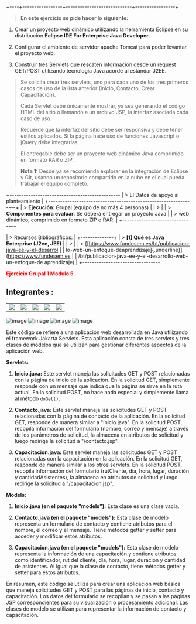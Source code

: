 


+----+-----------------+----------------------------+-----------------+

> **En este ejercicio se pide hacer lo siguiente:**

1.  Crear un proyecto web dinámico utilizando la herramienta Eclipse en
    su distribución **Eclipse IDE For Enterprise Java Developer**.

2.  Configurar el ambiente de servidor apache Tomcat para poder levantar
    el proyecto web.

3.  Construir tres Servlets que rescaten información desde un request
    GET/POST utilizando tecnología Java acorde al estándar J2EE.

> Se solicita crear tres servlets, uno para cada uno de los tres
> primeros casos de uso de la lista anterior (Inicio, Contacto, Crear
> Capacitación).
>
> Cada Servlet debe únicamente mostrar, ya sea generando el código HTML
> del sitio o llamando a un archivo JSP, la interfaz asociada cada caso
> de uso.
>
> Recuerde que la interfaz del sitio debe ser responsiva y debe tener
> estilos aplicados. Si la página hace uso de funciones Javascript o
> jQuery debe integrarlas.
>
> El entregable debe ser un proyecto web dinámico Java comprimido en
> formato RAR o ZIP.
>
> **Nota 1:** Desde ya se recomienda explorar en la integración de
> Eclipse y Git, usando un repositorio compartido en la nube en el cual
> pueda trabajar el equipo completo.



+-----------------------------------------------
| > El Datos de apoyo al planteamiento                                  |
+----------------------------------------------------------------+
| > **Ejecución**: Grupal (equipo de no más 4 personas)                 |
| >                                                                     |
| > **Componentes para evaluar**: Se deberá entregar un proyecto Java   |
| > web dinámico, comprimido en formato ZIP o RAR.                      |
+-------------------------------+

| > Recursos Bibliográficos:                                            |
+--------------+
| > **\[1\] Qué es Java Enterprise (J2ee, JEE)**                        |
| >                                                                     |
| > [[https://www.fundesem.es/bt/publicacion-java-ee-y-el-desarrol      |
| lo-web-un-enfoque-deaprendizaje]{.underline}](https://www.fundesem.es |
| /bt/publicacion-java-ee-y-el-desarrollo-web-un-enfoque-de aprendizaje) |
+---------------------------------

<span style="color:red">**Ejercicio Grupal 1 Modulo 5**</span>


## **Integrantes :**
<table>
  <tr>
    <td><img src="https://img.shields.io/badge/Angelica%20-%20Romero%20-%20violet?cacheSeconds=3200"></td>
    <td><img src="https://img.shields.io/badge/Bastian%20-%20Mariangel%20-%20red?cacheSeconds=3200"></td>
    <td><img src="https://img.shields.io/badge/Ivan%20-%20Mieres%20-%20green?cacheSeconds=3200"></td>
    <td><img src="https://img.shields.io/badge/Patricio%20-%20Bonnin%20-%20brown?cacheSeconds=3200"></td>
    <td><img src="https://img.shields.io/badge/Roberto%20-%20Rivas%20-%20blue?cacheSeconds=3200"</td>

  </tr>
</table>

![image](https://github.com/RobertoRivasL/Ejercicio_Grupal_1_Modulo_5/assets/131497718/f2e3ccf5-ed7e-402c-9d2d-9bb247b0cc34)
![image](https://github.com/RobertoRivasL/Ejercicio_Grupal_1_Modulo_5/assets/131497718/863694f5-40ec-408b-b68b-5c3f14a579ab)
![image](https://github.com/RobertoRivasL/Ejercicio_Grupal_1_Modulo_5/assets/131497718/9f570e72-d6ce-49fa-a9a3-1347a84af0d1)
![image](https://github.com/RobertoRivasL/Ejercicio_Grupal_1_Modulo_5/assets/131497718/e66849ea-ac46-43ac-ad08-30959f615190)


Este código se refiere a una aplicación web desarrollada en Java utilizando el framework Jakarta Servlets. Esta aplicación consta de tres servlets y tres clases de modelos que se utilizan para gestionar diferentes aspectos de la aplicación web.

**Servlets:**

1. **Inicio.java:** Este servlet maneja las solicitudes GET y POST relacionadas con la página de inicio de la aplicación. En la solicitud GET, simplemente responde con un mensaje que indica que la página se sirve en la ruta actual. En la solicitud POST, no hace nada especial y simplemente llama al método `doGet()`.

2. **Contacto.java:** Este servlet maneja las solicitudes GET y POST relacionadas con la página de contacto de la aplicación. En la solicitud GET, responde de manera similar a "Inicio.java". En la solicitud POST, recopila información del formulario (nombre, correo y mensaje) a través de los parámetros de solicitud, la almacena en atributos de solicitud y luego redirige la solicitud a "/contacto.jsp".

3. **Capacitacion.java:** Este servlet maneja las solicitudes GET y POST relacionadas con la capacitación en la aplicación. En la solicitud GET, responde de manera similar a los otros servlets. En la solicitud POST, recopila información del formulario (rutCliente, día, hora, lugar, duración y cantidadAsistentes), la almacena en atributos de solicitud y luego redirige la solicitud a "/capacitacion.jsp".

**Models:**

1. **Inicio.java (en el paquete "models"):** Esta clase es una clase vacía.

2. **Contacto.java (en el paquete "models"):** Esta clase de modelo representa un formulario de contacto y contiene atributos para el nombre, el correo y el mensaje. Tiene métodos getter y setter para acceder y modificar estos atributos.

3. **Capacitacion.java (en el paquete "models"):** Esta clase de modelo representa la información de una capacitación y contiene atributos como identificador, rut del cliente, día, hora, lugar, duración y cantidad de asistentes. Al igual que la clase de contacto, tiene métodos getter y setter para estos atributos.

En resumen, este código se utiliza para crear una aplicación web básica que maneja solicitudes GET y POST para las páginas de inicio, contacto y capacitación. Los datos del formulario se recopilan y se pasan a las páginas JSP correspondientes para su visualización o procesamiento adicional. Las clases de modelo se utilizan para representar la información de contacto y capacitación.
